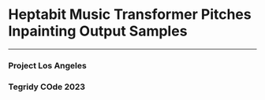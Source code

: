 # Heptabit Music Transformer Pitches Inpainting Output Samples

***

### Project Los Angeles
### Tegridy COde 2023
